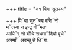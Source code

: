 +++
title = "०१ पिबा सुतस्य"

+++
पि᳓बा सुत᳓स्य रसि᳓नो  
म᳓त्स्वा न इन्द्र गो᳓मतः  
आपि᳓र् नो बोधि सधमा᳓दियो वृधे᳓  
अस्माँ᳓ अवन्तु ते धि᳓यः
